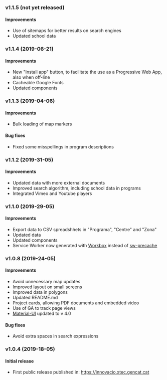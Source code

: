 ### v1.1.5 (not yet released)
#### Improvements
- Use of sitemaps for better results on search engines
- Updated school data

### v1.1.4 (2019-06-21)
#### Improvements
- New "Install app" button, to facilitate the use as a Progressive Web App, also when off-line
- Cacheable Google Fonts
- Updated components

### v1.1.3 (2019-04-06)
#### Improvements
- Bulk loading of map markers

#### Bug fixes
- Fixed some misspellings in program descriptions

### v1.1.2 (2019-31-05)
#### Improvements
- Updated data with more external documents
- Improved search algorithm, including school data in programs
- Integrated Vimeo and Youtube players

### v1.1.0 (2019-29-05)
#### Improvements
- Export data to CSV spreadshhets in "Programa", "Centre" and "Zona"
- Updated data
- Updated components
- Service Worker now generated with [Workbox](https://developers.google.com/web/tools/workbox/) instead of [sw-precache](https://github.com/GoogleChromeLabs/sw-precache)

### v1.0.8 (2019-24-05)
#### Improvements
- Avoid unnecessary map updates
- Improved layout on small screens
- Improved data in polygons
- Updated README.md
- Project cards, allowing PDF documents and embedded video
- Use of GA to track page views
- [Material-UI](https://material-ui.com/) updated to v 4.0

#### Bug fixes
- Avoid extra spaces in search expressions

### v1.0.4 (2019-18-05)
#### Initial release
- First public release published in: https://innovacio.xtec.gencat.cat
